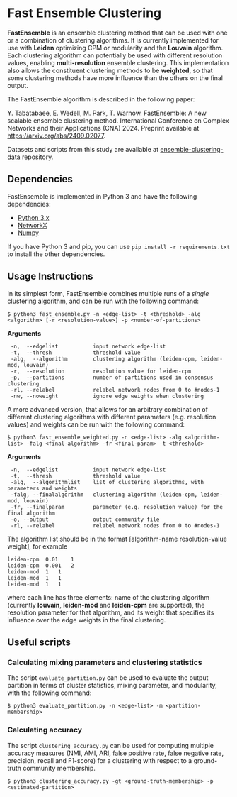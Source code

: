 # Fast Ensemble Clustering

**FastEnsemble** is an ensemble clustering method that can be used with one or a combination of clustering algorithms. It is currently implemented for use with **Leiden** optimizing CPM or modularity and the **Louvain** algorithm. Each clustering algorithm can potentially be used with different resolution values, enabling **multi-resolution** ensemble clustering. This implementation also allows the constituent clustering methods to be **weighted**, so that some clustering methods have more influence than the others on the final output.

The FastEnsemble algorithm is described in the following paper:

Y. Tabatabaee, E. Wedell, M. Park, T. Warnow. FastEnsemble: A new scalable ensemble clustering method. International Conference on Complex Networks and their Applications (CNA) 2024. Preprint available at https://arxiv.org/abs/2409.02077.

Datasets and scripts from this study are available at [ensemble-clustering-data](https://github.com/ytabatabaee/ensemble-clustering-data) repository.

## Dependencies
FastEnsemble is implemented in Python 3 and have the following dependencies:
- [Python 3.x](https://www.python.org)
- [NetworkX](https://networkx.org)
- [Numpy](https://numpy.org)

If you have Python 3 and pip, you can use `pip install -r requirements.txt` to install the other dependencies.

## Usage Instructions
In its simplest form, FastEnsemble combines multiple runs of a *single* clustering algorithm, and can be run with the following command:
```
$ python3 fast_ensemble.py -n <edge-list> -t <threshold> -alg <algorithm> [-r <resolution-value>] -p <number-of-partitions>
```
**Arguments**
```
 -n,  --edgelist           input network edge-list
 -t,  --thresh             threshold value
 -alg,  --algorithm        clustering algorithm (leiden-cpm, leiden-mod, louvain)
 -r,  --resolution         resolution value for leiden-cpm
 -p,  --partitions         number of partitions used in consensus clustering
 -rl, --relabel            relabel network nodes from 0 to #nodes-1
 -nw, --noweight           ignore edge weights when clustering
```
A more advanced version, that allows for an arbitrary combination of different clustering algorithms with different parameters (e.g. resolution values) and weights can be run with the following command:
```
$ python3 fast_ensemble_weighted.py -n <edge-list> -alg <algorithm-list> -falg <final-algorithm> -fr <final-param> -t <threshold>
```
**Arguments**
```
 -n,  --edgelist           input network edge-list
 -t,  --thresh             threshold value
 -alg,  --algorithmlist    list of clustering algorithms, with parameters and weights
 -falg, --finalalgorithm   clustering algorithm (leiden-cpm, leiden-mod, louvain)
 -fr, --finalparam         parameter (e.g. resolution value) for the final algorithm    
 -o, --output              output community file
 -rl, --relabel            relabel network nodes from 0 to #nodes-1
```
The algorithm list should be in the format [algorithm-name   resolution-value   weight], for example
```
leiden-cpm	0.01	1
leiden-cpm	0.001	2
leiden-mod	1	1
leiden-mod	1	1
leiden-mod	1	1
```
where each line has three elements: name of the clustering algorithm (currently **louvain**, **leiden-mod** and **leiden-cpm** are supported), the resolution parameter for that algorithm, and its weight that specifies its influence over the edge weights in the final clustering.

## Useful scripts

### Calculating mixing parameters and clustering statistics
The script `evaluate_partition.py` can be used to evaluate the output partition in terms of cluster statistics, mixing parameter, and modularity, with the following command:
```
$ python3 evaluate_partition.py -n <edge-list> -m <partition-membership>
```

### Calculating accuracy
The script `clustering_accuracy.py` can be used for computing multiple accuracy measures (NMI, AMI, ARI, false positive rate, false negative rate, precision, recall and F1-score) for a clustering with respect to a ground-truth community membership.
```
$ python3 clustering_accuracy.py -gt <ground-truth-membership> -p <estimated-partition>
```

